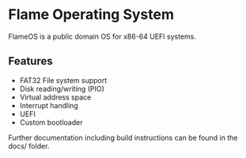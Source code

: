 # Flame Operating System

FlameOS is a public domain OS for x86-64 UEFI systems.

## Features
 - FAT32 File system support
 - Disk reading/writing (PIO)
 - Virtual address space
 - Interrupt handling
 - UEFI
 - Custom bootloader

Further documentation including build instructions can be found in the docs/ folder.


